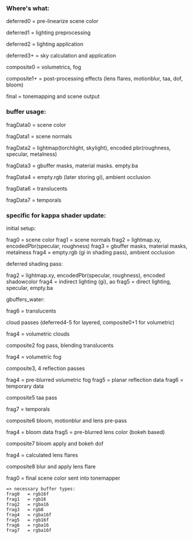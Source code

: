 <h3>Where's what:</h3>

deferred0   = pre-linearize scene color

deferred1   = lighting preprocessing

deferred2   = lighting application

deferred3+  = sky calculation and application


composite0  = volumetrics, fog

composite1+  = post-processing effects (lens flares, motionblur, taa, dof, bloom)


final       = tonemapping and scene output


<h3>buffer usage:</h3>

fragData0   = scene color

fragData1   = scene normals

fragData2   = lightmap(torchlight, skylight), encoded pbr(roughness, specular, metalness)

fragData3   = gbuffer masks, material masks. empty.ba

fragData4   = empty.rgb (later storing gi), ambient occlusion

fragData6   = translucents

fragData7   = temporals


<h3>specific for kappa shader update:</h3>

initial setup:

frag0       = scene color
frag1       = scene normals
frag2       = lightmap.xy, encodedPbr(specular, roughness)
frag3       = gbuffer masks, material masks, metalness
frag4       = empty.rgb (gi in shading pass), ambient occlusion


deferred shading pass:

frag2       = lightmap.xy, encodedPbr(specular, roughness), encoded shadowcolor
frag4       = indirect lighting (gi), ao
frag5       = direct lighting, specular, empty.ba


gbuffers_water:

frag6       = translucents


cloud passes (deferred4-5 for layered, composite0+1 for volumetric)

frag4       = volumetric clouds


composite2 fog pass, blending translucents

frag4       = volumetric fog


composite3, 4 reflection passes

frag4       = pre-blurred volumetric fog
frag5       = planar reflection data
frag6       = temporary data


composite5 taa pass

frag7       = temporals


composite6 bloom, motionblur and lens pre-pass

frag4       = bloom data
frag5       = pre-blurred lens color (bokeh based)


composite7 bloom apply and bokeh dof 

frag4       = calculated lens flares


composite8 blur and apply lens flare

frag0       = final scene color sent into tonemapper


    => necessary buffer types:
    frag0   = rgb16f
    frag1   = rgb16
    frag2   = rgba16
    frag3   = rgb8
    frag4   = rgba16f
    frag5   = rgb16f
    frag6   = rgba16
    frag7   = rgba16f